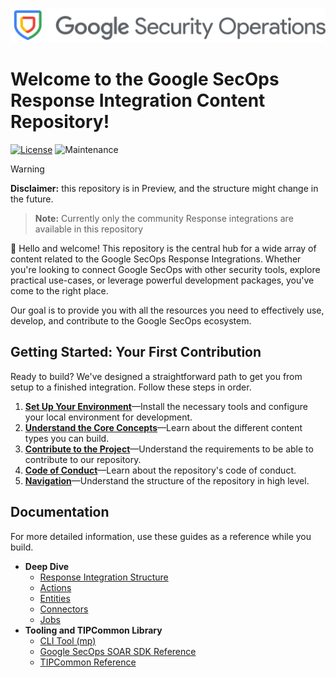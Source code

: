 ![Google Security Operations](/docs/resources/response_integrations/google_secops_logo.png)

# Welcome to the Google SecOps Response Integration Content Repository!

[![License](https://img.shields.io/badge/License-Apache%202.0-blue.svg)](LICENSE)
![Maintenance](https://img.shields.io/maintenance/yes/2025)

> [!WARNING]
> **Disclaimer:** this repository is in Preview, and the structure might change in the future.

> **Note:** Currently only the community Response integrations are available in this repository

👋 Hello and welcome! This repository is the central hub for a wide array of content related to the
Google SecOps Response Integrations. Whether you're looking to connect Google SecOps with other
security tools, explore practical use-cases, or leverage powerful development packages, you've come
to the right place.

Our goal is to provide you with all the resources you need to effectively use, develop, and
contribute to the Google SecOps ecosystem.

## **Getting Started: Your First Contribution**

Ready to build? We've designed a straightforward path to get you from setup to a finished
integration. Follow these steps in order.

1. [**Set Up Your Environment**](/docs/response_integrations/getting_started/setup_your_environment.md)—Install the necessary tools and configure your local environment for development.
2. [**Understand the Core Concepts**](/docs/response_integrations/getting_started/core_concepts.md)—Learn about the different content types you can build.
3. [**Contribute to the Project**](/docs/contributing.md)—Understand the requirements to be able to contribute to our repository.
4. [**Code of Conduct**](/docs/code_of_conduct.md)—Learn about the repository's code of conduct.
5. [**Navigation**](/docs/navigation.md)—Understand the structure of the repository in high level.

## **Documentation**

For more detailed information, use these guides as a reference while you build.

* **Deep Dive**
    * [Response Integration Structure](/docs/response_integrations/content_deep_dive/response_integration_structure.md)
    * [Actions](docs/response_integrations/content_deep_dive/actions.md)
    * [Entities](docs/response_integrations/content_deep_dive/entities.md)
    * [Connectors](docs/response_integrations/content_deep_dive/connectors.md)
    * [Jobs](docs/response_integrations/content_deep_dive/jobs.md)
* **Tooling and TIPCommon Library**
    * [CLI Tool (mp)](docs/response_integrations/tools_and_sdk/mp.md)
    * [Google SecOps SOAR SDK Reference](/docs/response_integrations/tools_and_sdk/soar_sdk.md)
    * [TIPCommon Reference](/docs/response_integrations/tools_and_sdk/tipcommon_and_envcommon.md)
